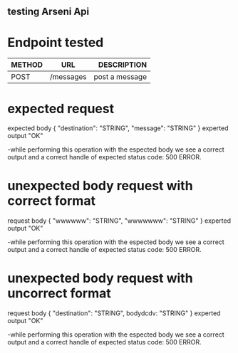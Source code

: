 ## testing Arseni Api

# Endpoint tested

| METHOD |             URL              |       DESCRIPTION | 
| ------ | :--------------------------: | ----------------: |
| POST   |/messages                     | post a message    |

# expected request
expected body
{
  "destination": "STRING",
  "message": "STRING"
}
experted output
"OK"

-while performing this operation with the espected body we see a correct output and a correct
handle of expected status code: 500 ERROR.

# unexpected body request with correct format
request body
{
  "wwwwww": "STRING",
  "wwwwwww": "STRING"
}
experted output
"OK"

-while performing this operation with the espected body we see a correct output and a correct
handle of expected status code: 500 ERROR.

# unexpected body request with uncorrect format
request body
{
  "destination": "STRING",
  bodydcdv: "STRING"
}
experted output
"OK"

-while performing this operation with the espected body we see a correct output and a correct
handle of expected status code: 500 ERROR.
